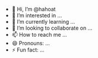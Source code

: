 - 👋 Hi, I’m @hahoat
- 👀 I’m interested in ...
- 🌱 I’m currently learning ...
- 💞️ I’m looking to collaborate on ...
- 📫 How to reach me ...
- 😄 Pronouns: ...
- ⚡ Fun fact: ...

<!---
hahoat/hahoat is a ✨ special ✨ repository because its `README.md` (this file) appears on your GitHub profile.
You can click the Preview link to take a look at your changes.
--->
